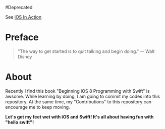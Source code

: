 #Deprecated

See [iOS In Action](https://github.com/zh-f/ios-in-action)

# Preface

> "The way to get started is to quit talking and begin doing." -- Walt Disney

# About

Recently I find this book "Beginning iOS 8 Programming with Swift" is awsome. While learning by doing, I am going to commit my codes into this repository. At the same time, my "Contributions" to this repository can encourage me to keep moving.

**Let's get my feet wet with iOS and Swift! It's all about having fun with "hello swift"!**
